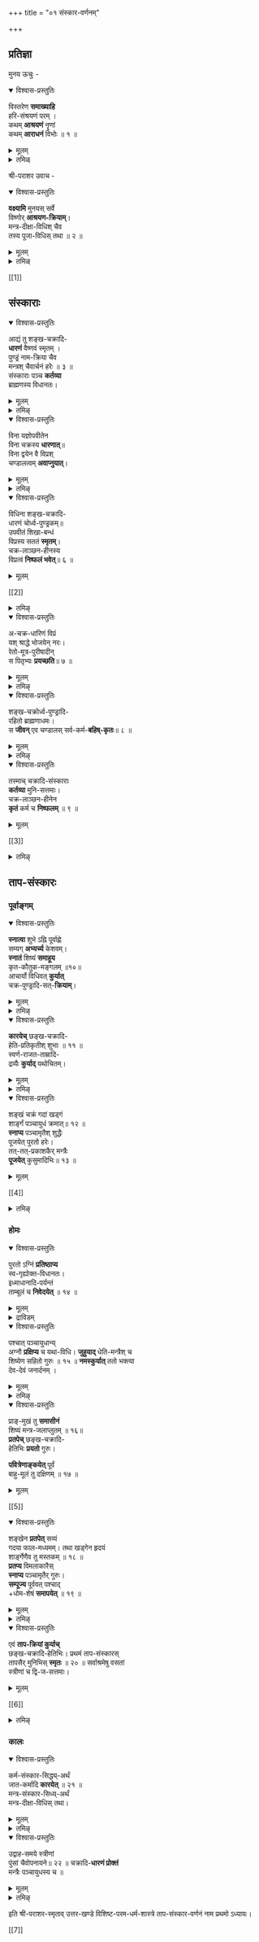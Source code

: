 +++
title = "०१ संस्कार-वर्णनम्"

+++

## प्रतिज्ञा
मुनय ऊचुः - 

<details open><summary>विश्वास-प्रस्तुतिः</summary>

विस्तरेण **समाख्याहि**  
हरि-संश्रयणं परम् ।  
कथम् **आश्रयणं** नॄणां  
कथम् **आराधनं** विभोः ॥ १ ॥
</details>

<details><summary>मूलम्</summary>

विस्तरेण समाख्याहि हरि-संश्रयणं परम् ।  
कथम् आश्रयणं नॄणां कथम् आराधनं विभोः ॥ १ ॥ 
</details>

<details><summary>तमिळ्</summary>

मैत्रेयर् मुदलाऩ मुऩिवर्गळ् श्रीबरा रमहर्षि यिडम् सामान्यदर्मङ्गळैप् परासरस्म्रुदियिऩ् पूरव पाग,त्तिलिरुन्दु केट्टऱिन्दबिऩ्, अवै नेरे मोक्ष साद,नमल्लामैयाले, नेरे मोक्षसाद नमाऩ प।कवत्समारयणत्तैयुम्, पऱ्ऱि अऱियविरुम्बियवर्गळाय्, पिऩ्वरुमाऱु प। वदाराद ऩत्तैयुम केट्टार्गळ्:- हरियागिऱ नम् विरोदिगळैप् ऎम्बॆरुमाऩैच् पोक्कि इष्टत्तै सिऱप्पाग अळिक्कवल्ल आस्रयिगगुम विद,मुम्, अदऱ्कु उऱुप्पागच् चॆय्यवेण्डिय कळुमागिऱ वैयुम्, आरयित्तबिऩ् सिऱन्द तर्मङ्गळै अवऩै विरिवागच् आरादि,क्कुम सॊल्लुवीर् 
वगै 
</details>

श्री-पराशर उवाच - 

<details open><summary>विश्वास-प्रस्तुतिः</summary>

**वक्ष्यामि** मुनयस् सर्वे  
विष्णोर् **आश्रयण-क्रियाम्**।  
मन्त्र-दीक्षा-विधिश् चैव  
तस्य पूजा-विधिस् तथा ॥ २ ॥
</details>

<details><summary>मूलम्</summary>

वक्ष्यामि मुनयस् सर्वे विष्णोर् आश्रयण-क्रियाम्।  
मन्त्र-दीक्षा-विधिश् चैव तस्य पूजा-विधिस् तथा ॥ २ ॥ 
</details>

<details><summary>तमिळ्</summary>

मुऩिवर्गळे। सर्वव्याबगऩाऩ विष्णुवै आस्र विदि, युम् यिक्कुम् कूऱप्पोगिऱेऩ; आगियवऱ्ऱैयुम्, वऴियैयुम, अदऱ्कु केट्पीर्गळाग। 
अवऩै उऱुप्पाऩ आरादि।क्कुम् मन्द्रम्, मुऱैयै ती,क्षा 
</details>

[[1]]

## संस्काराः
<details open><summary>विश्वास-प्रस्तुतिः</summary>

आद्यं तु शङ्ख-चक्रादि-  
**धारणं** वैष्णवं स्मृतम् ।  
पुण्ड्रं नाम-क्रिया चैव  
मन्त्रश् चैवार्चनं हरेः ॥ ३ ॥  
संस्काराः पञ्च **कर्तव्या**  
ब्राह्मणस्य विधानतः।
</details>

<details><summary>मूलम्</summary>

आद्यं तु शङ्ख-चक्रादि-धारणं वैष्णवं स्मृतम् ।  
पुण्ड्रं नाम-क्रिया चैव मन्त्रश् चैवार्चनं हरेः ॥ ३ ॥  
संस्काराः पञ्च-कर्तव्या ब्राह्मणस्य विधानतः। 
</details>

<details><summary>तमिऴ्</summary>

प।क,वाऩै कारङ्गळडङ्गियदु:- याळङ्गळागिऱ आस्रयिप्पदु (१) स्वामियाऩ पिऩ्वरुम् विष्णुविऩ् ऐन्दु सङ्ग,सक्रङ्गळ् मुदलाऩवऱ्ऱै संस् अडै त रिप्
परासरविसिष्ट परमद र्म सास्त्रम् ५३७
पदु (ताबसंस्कारम्)। (२) पे षियाऩ अवऩ् तिरुवडि कळिऩ् आगारमायिरुक्कुम् ऊर्त्,वबुण्ड्,रत्तै त रिप्पदु (पुण्ड्रसंस्कारम्)। (३) स्वामियाऩ अवऩदु तिरु नामत्तै अवऩुक्कु अडियाऩ् ऎऩ विळङ्गुम्बडि तास् पद,त्तैच् चोददु तरिददल् (नामसंसगारम्)। (४) अवऩुक्कुम् नमक्कुम् उण्डाऩ उऱवैयुम् उबायोबे यङ्गळैयुम उणर्त्तुम मन्दरत्तै अनुसन्दि,त्तल् (मन्द्रसंस्कारम)। (५) तऩदु सेषत्वम सित्तिप्प तऱगाग श्रीमन्नारायणऩै आरादित्तल् (याग,समस् कारम्)। इवै ऐन्दुम (वेद,म् मुदलाऩ) लॊस्त्रङ्गळिल् सॊऩ्ऩबडि प्,राह्मणऩ् मुदलाऩ अऩैवर्क्कुम् अव यम् अऩुष्टि,क्कवेण्डिय पञ्जसमसगारङ्गळागुम्। 
</details>

<details open><summary>विश्वास-प्रस्तुतिः</summary>

विना यज्ञोपवीतेन  
विना चक्रस्य **धारणात्**॥  
विना द्वयेन वै विप्रश्  
चण्डालत्वम् **अवाप्नुयात्**।
</details>

<details><summary>मूलम्</summary>

विना यज्ञोपवीतेन विना चक्रस्य धारणात्॥  
विना द्वयेन वै विप्रश् चण्डालत्वम् अवाप्नुयात्।  
</details>

<details><summary>तमिऴ्</summary>

सक्रदारणमागिऱ ताबसमस्कारमुम्, त्, वया नुसङ् तनमागिऱ मन्द्रसमस्कारमुम् इल्लादवऩ्, पूणूल् इल्लाद अन्दणऩ् पोले उडऩे नीसऩावाऩ्।
</details>

<details open><summary>विश्वास-प्रस्तुतिः</summary>

विधिना शङ्ख-चक्रादि-  
धारणं चोर्ध्व-पुण्ड्रकम्॥  
उपवीतं शिखा-बन्धं  
विप्रस्य सततं **स्मृतम्**।  
चक्र-लाञ्छन-हीनस्य  
विप्रत्वं **निष्फलं भवेत्**॥ ६ ॥
</details>

<details><summary>मूलम्</summary>

विधिना शङ्ख-चक्रादि-धारणं चोर्ध्व-पुण्ड्रकम्॥  
उपवीतं शिखा-बन्धं विप्रस्य सततं स्मृतम्।  
चक्र-लाञ्छन-हीनस्य विप्रत्वं निष्फलं भवेत्॥ ६ ॥  
</details>

[[2]]

<details><summary>तमिऴ्</summary>

सास्तिरङ्गळिल् सॊल्लिय किरमप्पडि पङ्ग,म्, सक्रम् मुदलिय आयुद ङ्गळै त रिक्कुम् ताबसंस्कारम्, ऊर्त्व पुण्ड्रदारणमागिऱ पुण्ड्रसंस्कारम्, पूणूलै त रिप्पदु, कै,यै वैत्तुक्कॊळ्वदु आगियवै ऎक्कालत्तिलुम् अन्दणऩुक्कु अव यमाऩवै ऎऩ्ऱु त र्महास्त्रङ्गळिल् सॊल्लप्पट्टदु। तिरुवाऴियिऩ् सिऩ्ऩमिल्लादवऩुडैय प्पूराह्मणदवम् पयऩऱ्ऱदु।
</details>

<details open><summary>विश्वास-प्रस्तुतिः</summary>

अ-चक्र-धारिणं विप्रं  
यश् श्राद्धे भोजयेन् नरः।  
रेतो-मूत्र-पुरीषादीन्  
स पितृभ्यः **प्रयच्छति**॥ ७ ॥
</details>

<details><summary>मूलम्</summary>

अ-चक्र-धारिणं विप्रं यश् श्राद्धे भोजयेन् नरः।  
रेतो-मूत्र-पुरीषादीन् स पितृभ्यः प्रयच्छति॥ ७ ॥  
</details>

<details><summary>तमिऴ्</summary>

सक्राङ्गऩमिल्लाद अन्दणऩै स्रात्त त्तिल् निमङ् त्रणंसॆय्दु पोजऩम् सॆय्विप्पवऩ्, कलम्, मूत्रम, मलम मुदलाऩवऱ्ऱैत् तऩ् पिदरुगगळुक्कुक् कॊडुत्तवऩागिऱाऩ।
</details>

<details open><summary>विश्वास-प्रस्तुतिः</summary>

शङ्ख-चक्रोर्ध्व-पुण्ड्रादि-  
रहितो ब्राह्मणाधमः।  
स **जीवन्** एव चण्डालस् 
सर्व-कर्म-**बहिष्-कृतः**॥ ८ ॥
</details>

<details><summary>मूलम्</summary>

शङ्ख-चक्रोर्ध्व-पुण्ड्रादि-रहितो ब्राह्मणाधमः।  
स जीवन् एव चण्डालस् सर्व-कर्म-बहिष्कृतः॥ ८ ॥  
</details>

<details><summary>तमिऴ्</summary>

सङ्ग, सक्रदारणम् ऊर्त् पुण्ड्रदारणम् मुद लाऩ पञ्जसंस्कारमिल्लादवऩ् अन्दणरिऱ्कडै योऩाय्, उयिरोडिरुक्कुम् पोदे नीसऩेयाऩवऩाय्, ऎल्ला वैदि, कर् मङ्गळुक्कुम् पुऱम्बाऩवऩागिऱाऩ्।
</details>

<details open><summary>विश्वास-प्रस्तुतिः</summary>

तस्माच् चक्रादि-संस्काराः  
**कर्तव्या** मुनि-सत्तमाः।  
चक्र-लाञ्छन-हीनेन  
**कृतं** कर्म च **निष्फलम्** ॥ ९ ॥
</details>

<details><summary>मूलम्</summary>

तस्माच् चक्रादि-संस्काराः कर्तव्या मुनि-सत्तमाः।  
चक्र-लाञ्छन-हीनेन कृतं कर्म च निष्फलम् ॥ ९ ॥ 
</details>

[[3]]

<details><summary>तमिऴ्</summary>

 मुऩिवर् तलैवर्गळे । सक्रम मुदलाऩ सिऩ्ऩ मऱ्ऱवऩ् सॆय्युम् कारियङ्गळ् पयऩऱ्ऱवैयागै याले, सक्रादि,तारणम् मुदलाऩ ऐन्दु संस्कारङ् गळैयुम् अवस्यम् सॆय्दुगॊळ्ळवेण्डुम्।
परासरविसिष्ट परमदर्म सास्त्रम्
ताबसंस्कारत्तिऩ् क्रमम् 
</details>

## ताप-संस्कारः
### पूर्वाङ्गम्
<details open><summary>विश्वास-प्रस्तुतिः</summary>

**स्नात्वा** शुभे ऽह्नि पूर्वाह्णे  
सम्यग् **अभ्यर्च्य** केशवम्।  
**स्नातं** शिष्यं **समाहूय**  
कृत-कौतुक-मङ्गलम् ॥१०॥  
आचार्यो विधिवत् **कुर्यात्**  
चक्र-पुण्ड्रादि-सत्-**क्रियाम्**।
</details>

<details><summary>मूलम्</summary>

स्नात्वा शुभे ऽह्नि पूर्वाह्णे सम्यग् अभ्यर्च्य केशवम्।  
स्नातं शिष्यं समाहूय कृत-कौतुक-मङ्गलम् ॥१०॥  
आचार्यो विधिवत् कुर्यात् चक्र-पुण्ड्रादि-सत्-क्रियाम्।  
</details>

<details><summary>तमिऴ्</summary>

मङ्गळमाऩ तिदि, वारम मुदलाऩवऱ्ऱोडु कूडिय तिरऩत्तिल्, आसार्यऩ् मुऱ्पगलिल स्नानम् मुद लाऩ निदयगर्मङ्गळै अनुष्टित्तु, पग,वाऩुक्कुत् तिरुवाराद,ऩम समर्प्पिददु, स्नाङम् सॆय्दवऩाय् परि त्त ऩायिरुक्किऱ सिष्यऩै अऴैत्तु, अवऩुक्कुक् कङ्गणम् कट्टि, पास्त्रामुऱैप्पडि पञ्जसमस्कारङ् गळैच् चॆय्यगगडवऩ। 
</details>

<details open><summary>विश्वास-प्रस्तुतिः</summary>

**कारयेच्** छङ्ख-चक्रादि-  
हेति-प्रतिकृतीश् शुभाः ॥ ११ ॥  
स्वर्ण-राजत-ताम्रादि-  
द्रव्यैः **कुर्याद्** यथोचितम्।
</details>

<details><summary>मूलम्</summary>

कारयेच् छङ्ख-चक्रादि-हेति-प्रतिकृतीश् शुभाः ॥ ११ ॥  
स्वर्ण-राजत-ताम्रादि-द्रव्यैः कुर्याद् यथोचितम्। 
</details>

<details><summary>तमिऴ्</summary>

सक्राङ्गऩत्तिऱ्काग, पॊऩ्ऩालावदु, वॆळ्ळियिऩा लावदु, ताम्रत्तिऩालावदु, तऩ् कदिक्कुत् तक्कबडि आसार्यऩ् ङ्गम, सक्रम् मुदलाऩ आयुद,ङ्गळिऩ् प्रदिमैगळै अऴगियवैयागच् चॆय्दुवैक्कवेण्डुम्। 
</details>

<details open><summary>विश्वास-प्रस्तुतिः</summary>

शङ्खं चक्रं गदां खड्गं  
शार्ङ्गं पञ्चायुधं क्रमात्॥ १२ ॥  
**स्नाप्य** पञ्चामृतैश् शुद्धैः  
पूजयेत् पुरतो हरेः।  
तत्-तत्-प्रकाशकैर् मन्त्रैः  
**पूजयेत्** कुसुमादिभिः॥ १३ ॥
</details>

<details><summary>मूलम्</summary>

शङ्खं चक्रं गदां खड्गं शार्ङ्गं पञ्चायुधं क्रमात्॥ १२ ॥  
स्नाप्य पञ्चामृतैश् शुद्धैः पूजयेत् पुरतो हरेः।  
तत्-तत्-प्रकाशकैर् मन्त्रैः पूजयेत् कुसुमादिभिः॥ १३ ॥ 
</details>

[[4]]

<details><summary>तमिऴ्</summary>

(१) सङ्गु (२) सक्रम् (३) कदै (४) वाळ् (५) विल ऎऩ्गिऱ पगवाऩुडैय ऐन्दु आयुदङ्गळुक्कुम, परि सुत्तमाऩ पञ्जाम्रुदददैक्कॊण्डु मुऱैप्पडि तिरुमञ्जऩम् सॆयदु, अन्दन्द आयुदङ्गळिऩ पॆरुमै कळैच् चॊल्लुम् मन्दिरङ्गळै अनुसन्दि,त्तुक्कॊण्डु, पुष्पम्, तू,पम्, तीबम मुदलियवऱ्ऱाल् ऎम्बॆरुमाऩ् मुऩ्ऩिलैयिले अवऱ्ऱुक्कुत् तिरुवारादऩम् सॆय्य वेण्डुम्।
</details>

### होमः
<details open><summary>विश्वास-प्रस्तुतिः</summary>

पुरतो ऽग्निं **प्रतिष्ठाप्य**  
स्व-गृह्योक्त-विधानतः।  
इध्माधानादि-पर्यन्तं  
ताम्बूलं च **निवेदयेत्** ॥ १४ ॥
</details>

<details><summary>मूलम्</summary>

पुरतो ऽग्निं प्रतिष्ठाप्य स्व-गृह्योक्त-विधानतः।  
इध्माधानादि-पर्यन्तं ताम्बूलं च निवेदयेत् ॥ १४ ॥
</details>

<details><summary>द्राविडम्</summary>

அதன்பின், தனக்கு முன்னே அக்னிப்ரதிஷ்டை யைச் செய்து, அந்த அக்னியில் தத்தம் க்ருஹ்ய ஸூதரத்தில் சொனனமுறையில் ஸமித்துக்களால் இத் மாதாநஹோமம் வரையில செயது, தாம்பூலத்தையும் நிவேதனம் செய்ய வேண்டும்.
</details>


<details open><summary>विश्वास-प्रस्तुतिः</summary>

पश्चात् पञ्चायुधान्य्  
अग्नौ **प्रक्षिप्य** च यथा-विधि। 
**जुहुयाद्** धेति-मन्त्रैश् च  
शिष्येण सहितो गुरुः ॥ १५ ॥ 
**नमस्कुर्यात्** ततो भक्त्या  
देव-देवं जनार्दनम् ।
</details>

<details><summary>मूलम्</summary>

पश्चात् पञ्चायुधान्य् अग्नौ प्रक्षिप्य च यथा-विधि। 
जुहुयाद् धेति-मन्त्रैश् च शिष्येण सहितो गुरुः ॥ १५ ॥ 
नमस्कुर्यात् ततो भक्त्या देव-देवं जनार्दनम् ।  
</details>

<details><summary>तमिऴ्</summary>

पिऩ्बु, अन्द अक्ऩियिल् अन्द ऐन्दु आयुदङ्गळै युम् किरममाग इट्टु, अन्द आयुदङ्गळिऩ् पॆरुमैयैच् चॊल्लुम् मन्दिरङ्गळिऩाल आसार्यऩ्
आसार्यऩ् मुऱैप्पडि होमम् सॆय्यवेण्डुम्। अदऩ्बिऩ् ष्यऩोडु कूडियवऩाय्, तेवदेवऩाऩ श्रीमन् नारायणऩै पक्ति योडु नमस्करिक्कक्कडवऩ।
परासरविसिष्ट परमदर्म सास्त्रम्
</details>

<details open><summary>विश्वास-प्रस्तुतिः</summary>

प्राङ्-मुखं तु **समासीनं**  
शिष्यं मन्त्र-जलाप्लुतम् ॥ १६॥  
**प्रतपेच्** छङ्ख-चक्रादि-  
हेतिभिः **प्रयतो** गुरुः। 

**पवित्रेणाङ्कयेत्** पूर्वं  
बाहु-मूलं तु दक्षिणम् ॥ १७ ॥
</details>

<details><summary>मूलम्</summary>

प्राङ्-मुखं तु समासीनं शिष्यं मन्त्र-जलाप्लुतम् ॥ १६॥  
प्रतपेच् छङ्ख-चक्रादि-हेतिभिः प्रयतो गुरुः। 
पवित्रेणाङ्कयेत् पूर्वं बाहु-मूलं तु दक्षिणम् ॥ १७ ॥  
</details>

[[5]]

<details open><summary>विश्वास-प्रस्तुतिः</summary>

शङ्खेन **प्रतपेत्** सव्यं  
गदया फाल-मध्यमम्। 
तथा खड्गेन हृदयं  
शार्ङ्गेणैव तु मस्तकम् ॥ १८ ॥   
**प्रतप्य** विमलाकारैस्  
**स्नाप्य** पञ्चामृतैर् गुरुः।  
**सम्पूज्य** पूर्ववत् पश्चाद्  
+धोम-शेषं **समापयेत्** ॥ १९ ॥
</details>

<details><summary>मूलम्</summary>

शङ्खेन प्रतपेत् सव्यं गदया फाल-मध्यमम्। 
तथा खड्गेन हृदयं शार्ङ्गेणैव तु मस्तकम् ॥ १८ ॥   
प्रतप्य विमलाकारैस् स्नाप्य पञ्चामृतैर् गुरुः।  
सम्पूज्य पूर्ववत् पश्चाद् धोम-शेषं समापयेत् ॥ १९ ॥  
</details>

<details><summary>तमिऴ्</summary>

कुडम् मुदलिय पात्तिरत्तिल् नीरै निऱैत्तु, अदै मन्दिरङ्गळैक्कॊण्डु परिसुत्तमाक्कि, अ न्नीरिऩाल् सिष्यऩै स्नानम सॆय्वित्तु, किऴक्कु नोक्कि उट्कारच् चॆय्दु, आसारियऩ् नियममुडैयवऩाय्, अक्ऩियिल् काय्च्चप्पट्ट पञ्जायुदङ्गळैक्कॊण्डु सिष्यऩुक्कु अडैयाळमिडवेण्डुम्। मुदलिल् सगगरत्तिऩाल् वलदु तोळिलुम्, मङ्गात्तिऩाल् इडदु तोळिलुम्, कदै यिऩाल् नॆऱ्ऱियिलुम्, कत्तियिऩाल् मार्बिलुम, विल्लिऩाल् तलैयिलुम् अडैयाळमिडवेण्डुम्। अज्ञानत्तै अऴिक्कुम् परमबवित्रमाऩ इव्वायुदङ्गळाले इव् वण्णम् अडैयाळम् सॆय्दबिऩ्, अवैगळुक्कु आसारियऩ् पञ्जाम्रुदत्तिऩाल् मुऩबोल् तिरुमञ्जऩ मुम्, तिरुवारादऩमुम् सॆय्दु, होमत्तै मुडिक्क वेणुम्।
</details>

<details open><summary>विश्वास-प्रस्तुतिः</summary>

एवं **ताप-क्रियां कुर्याच्**  
छङ्ख-चक्रादि-हेतिभिः। 
प्रथमं ताप-संस्कारस्  
तापसैर् मुनिभिस् **स्मृतः** ॥ २० ॥ 
सर्वाश्रमेषु वसतां  
स्त्रीणां च द्वि-ज-सत्तमाः।
</details>

<details><summary>मूलम्</summary>

एवं ताप-क्रियां कुर्याच् छङ्ख-चक्रादि-हेतिभिः। 
प्रथमं ताप-संस्कारस् तापसैर् मुनिभिस् स्मृतः ॥ २० ॥ 
सर्वाश्रमेषु वसतां स्त्रीणां च द्वि-ज-सत्तमाः।  
</details>

[[6]]

<details><summary>तमिऴ्</summary>

इव्वण्णमाग ङ्गम् सक्रम् मुदलाऩ पञ्जा युदङ्गळाले ताबम् ऎऩ्ऩुम् संस्कारत्तैच् चॆय्य वेण्डुम्। अन्दणर् तलैवर्गळे। तबस्विगळाऩ मुऩिवर्गळ् इत्ताब संस्कारत्तैप् पञ्जसमस्कारङ् गळिल् मुदलावदाग आस्रमत्तिलुळ्ळवर्गळुम्,
कॊळ्ळ वेण्डुम्।
ऎण्णुगिऱार्गळ्। इदै ऎन्द स्त्रीगळुङ्गूडच् चॆय्दु
</details>

### कालः
<details open><summary>विश्वास-प्रस्तुतिः</summary>

कर्म-संस्कार-सिद्ध्य्-अर्थं  
जात-कर्मादि **कारयेत्** ॥ २१ ॥  
मन्त्र-संस्कार-सिध्य्-अर्थं  
मन्त्र-दीक्षा-विधिस् तथा।
</details>

<details><summary>मूलम्</summary>

कर्म-संस्कार-सिद्ध्य्-अर्थं जात-कर्मादि कारयेत् ॥ २१ ॥  
मन्त्र-संस्कार-सिध्य्-अर्थं मन्त्र-दीक्षा-विधिस् तथा।  
</details>

<details><summary>तमिऴ्</summary>

जादगर्मम् मुदलाऩ संस्कारङ्गळिललादवऩ् सॆय्युम् यागम् मुदलाऩवै पलऩळिक्कमाट्टावागै याल्, मुदलिल् अन्द संस्कारङ्गळ सॆय्यप्पॆऱ्ऱ वऩुगगे यागम् मुदलाऩ कर्मङ्गळैच्चॆय्य अदिगार मुण्डु। अदुबोलवे, इन्दप् पञ्जसंस्कारङ्गळैप् पॆऱादवऩुक्कु, तिरुवष्टाक्षरम् मुदलाऩ मनत्रङ्गळ मोक्षत्तै अळिक्कमाट्टावागैयाल्, इन्द स्कारङ्गळैप् पॆऱ्ऱवऩुक्के अम्मन्दिरङ्गळैप् पॆऱ्ऱु अनुसन्दिक्क अदि कारमुण्डु।
</details>

<details open><summary>विश्वास-प्रस्तुतिः</summary>

उद्वाह-समये स्त्रीणां  
पुंसां चैवोपनायने॥ २२ ॥ 
चक्रादि-**धारणं प्रोक्तं**  
मन्त्रैः पञ्चायुधस्य च ॥
</details>

<details><summary>मूलम्</summary>

उद्वाह-समये स्त्रीणां पुंसां चैवोपनायने॥ २२ ॥ 
चक्रादि-धारणं प्रोक्तं मन्त्रैः पञ्चायुधस्य च ॥
</details>

<details><summary>तमिऴ्</summary>

पॆण्गळुक्कु
विवाहमाऩवुडऩुम्,
५४३
२२।
इदि श्रीबरारै स्म्रुदॆळ उत्तरगाण्डे, विसिष्ट परमदर्म मास्त्रे, ताबसंस्कार वर्णनम् नाम प्रद,मात् याय: १। आण्गळुक्कु उबनयऩमाऩवुडऩुम्, अन्दन्द मन्द्रङ्गळै मुऩ्ऩिट्टुक् कॊण्डु पञ्जायुदङ्गळै तरिप्पदु विदिक्कप्पडुगिऱदु। श्री परारस्म्रुदियिऩ् उत्तरगाण्ड माऩ
विरिष्ट परमदर्म मास्त्रदिल् ताबसंस्कार वर्णऩम् ऎऩ्गिऱ मुदल् अत्तियायम् मुऱ्ऱिऱ्ऱु।
</details>

इति श्री-पराशर-स्मृताव् उत्तर-खण्डे विशिष्ट-परम-धर्म-शास्त्रे ताप-संस्कार-वर्णनं नाम प्रथमो ऽध्यायः।

[[7]]
